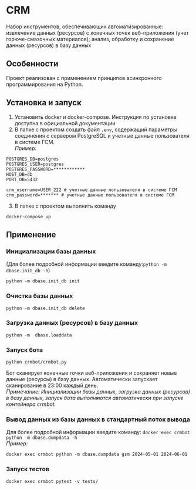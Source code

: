 # CRM
Набор инструментов, обеспечивающих автоматизированные: извлечение данных (ресурсов) с конечных точек веб-приложения 
(учет горюче-смазочных материалов); анализ, обработку и  сохранение данных (ресурсов) в базу данных
## Особенности
Проект реализован с применением принципов асинхронного программирования на Python.
## Установка и запуск 
1. Установить docker и docker-compose.
Инструкция по установке доступна в официальной документации
2. В папке с проектом создать файл `.env`, содержащий параметры соединения с сервером PostgreSQL и
учетные данные пользователя в системе ГСМ.<br>
_Пример:_
```
POSTGRES_DB=postgres
POSTGRES_USER=postgres
POSTGRES_PASSWORD=************
HOST_DB=db
PORT_DB=5432

crm_username=USER_222 # учетные данные пользователя в системе ГСМ
crm_password=******* # учетные данные пользователя в системе ГСМ
```
3. В папке с проектом выполнить команду
```commandline
docker-compose up
```
## Применение
### Инициализации базы данных 
(Для более подробной информации введите команду:```python -m dbase.init_db -h```)
```commandline
python -m dbase.init_db init
```
### Очистка базы данных
```commandline
python -m dbase.init_db delete
```
### Загрузка данных (ресурсов) в базу данных
```commandline
python -m  dbase.loaddata
```
### Запуск бота
```commandline
python crmbot/crmbot.py
```
Бот сканирует конечные точки веб-приложения и сохраняет новые данные (ресурсы) в базу данных.
Автоматически запускает сканирование в 23:00 каждый день.<br>
_Примечание: Инициализации базы данных, загрузка данных (ресурсов) в базу данных, запуск бота выполняются автоматически
при запуске контейнера crmbot._
###  Вывод данных из базы данных в стандартный поток вывода
Для более подробной информации введите команду: `docker exec crmbot python -m dbase.dumpdata -h`<br>
_Пример:_ 
 ```commandline
docker exec crmbot python -m dbase.dumpdata gsm 2024-05-01 2024-06-01
 ```
###  Запуск тестов
 ```commandline
docker exec crmbot pytest -v tests/
 ```
